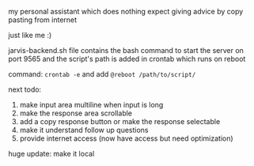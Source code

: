my personal assistant which does nothing expect giving advice by copy pasting from internet

just like me :)

jarvis-backend.sh file contains the bash command to start the server on port 9565 and the script's path is added in crontab which runs on reboot

command:
`crontab -e`
and add
`@reboot /path/to/script/`

next todo:
1) make input area multiline when input is long
2) make the response area scrollable
3) add a copy response button or make the response selectable
4) make it understand follow up questions
5) provide internet access (now have access but need optimization)

huge update:
make it local
